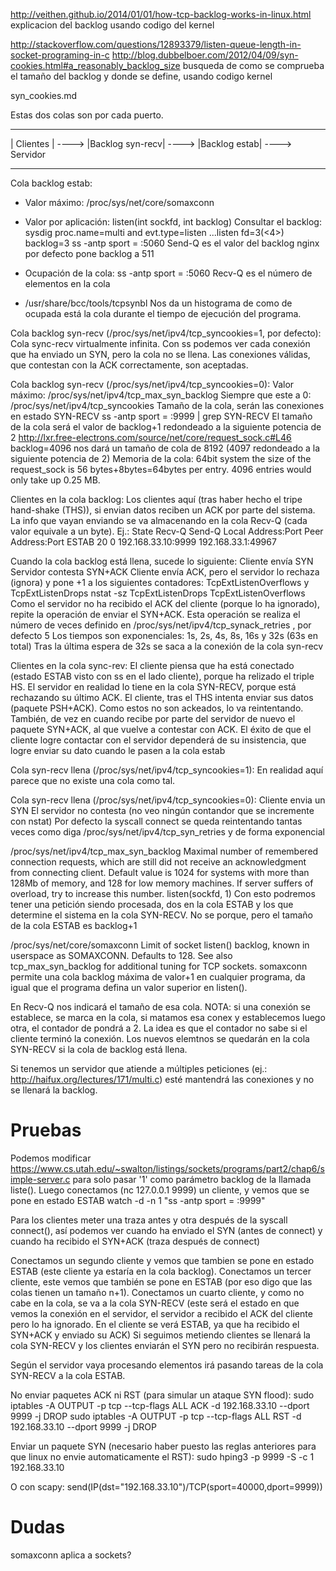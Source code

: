 <!-- prettier-ignore-start -->

<http://veithen.github.io/2014/01/01/how-tcp-backlog-works-in-linux.html>
explicacion del backlog usando codigo del kernel

<http://stackoverflow.com/questions/12893379/listen-queue-length-in-socket-programing-in-c>
<http://blog.dubbelboer.com/2012/04/09/syn-cookies.html#a_reasonably_backlog_size>
  busqueda de como se comprueba el tamaño del backlog y donde se define, usando codigo kernel

syn_cookies.md

Estas dos colas son por cada puerto.

------------        ------------------       ---------------
| Clientes | ---->  |Backlog syn-recv| ----> |Backlog estab| ----> Servidor
-----------         ------------------       ---------------

Cola backlog estab:

- Valor máximo: /proc/sys/net/core/somaxconn
- Valor por aplicación: listen(int sockfd, int backlog)
    Consultar el backlog:
      sysdig proc.name=multi and evt.type=listen
        ...listen fd=3(<4>) backlog=3
      ss -antp sport = :5060
        Send-Q es el valor del backlog
      nginx por defecto pone backlog a 511
- Ocupación de la cola:
    ss -antp sport = :5060
      Recv-Q es el número de elementos en la cola

- /usr/share/bcc/tools/tcpsynbl
  Nos da un histograma de como de ocupada está la cola durante el tiempo de ejecución del programa.

Cola backlog syn-recv (/proc/sys/net/ipv4/tcp_syncookies=1, por defecto):
  Cola sync-recv virtualmente infinita.
  Con ss podemos ver cada conexión que ha enviado un SYN, pero la cola no se llena.
  Las conexiones válidas, que contestan con la ACK correctamente, son aceptadas.

Cola backlog syn-recv (/proc/sys/net/ipv4/tcp_syncookies=0):
  Valor máximo: /proc/sys/net/ipv4/tcp_max_syn_backlog
  Siempre que este a 0: /proc/sys/net/ipv4/tcp_syncookies
  Tamaño de la cola, serán las conexiones en estado SYN-RECV
    ss -antp sport = :9999 | grep SYN-RECV
   El tamaño de la cola será el valor de backlog+1 redondeado a la siguiente potencia de 2
     <http://lxr.free-electrons.com/source/net/core/request_sock.c#L46>
     backlog=4096 nos dará un tamaño de cola de 8192 (4097 redondeado a la siguiente potencia de 2)
     Memoria de la cola: 64bit system the size of the request_sock is 56 bytes+8bytes=64bytes per entry. 4096 entries would only take up 0.25 MB.

Clientes en la cola backlog:
  Los clientes aquí (tras haber hecho el tripe hand-shake (THS)), si envian datos reciben un ACK por parte del sistema.
  La info que vayan enviando se va almacenando en la cola Recv-Q (cada valor equivale a un byte). Ej.:
    State      Recv-Q Send-Q        Local Address:Port          Peer Address:Port
    ESTAB      20     0             192.168.33.10:9999          192.168.33.1:49967

Cuando la cola backlog está llena, sucede lo siguiente:
  Cliente envía SYN
  Servidor contesta SYN+ACK
  Cliente envía ACK, pero el servidor lo rechaza (ignora) y pone +1 a los siguientes contadores: TcpExtListenOverflows y TcpExtListenDrops
    nstat -sz TcpExtListenDrops TcpExtListenOverflows
  Como el servidor no ha recibido el ACK del cliente (porque lo ha ignorado), repite la operación de enviar el SYN+ACK.
    Esta operación se realiza el número de veces definido en /proc/sys/net/ipv4/tcp_synack_retries , por defecto 5
    Los tiempos son exponenciales: 1s, 2s, 4s, 8s, 16s y 32s (63s en total)
    Tras la última espera de 32s se saca a la conexión de la cola syn-recv

Clientes en la cola sync-rev:
  El cliente piensa que ha está conectado (estado ESTAB visto con ss en el lado cliente), porque ha relizado el triple HS.
  El servidor en realidad lo tiene en la cola SYN-RECV, porque está rechazando su último ACK.
  El cliente, tras el THS intenta enviar sus datos (paquete PSH+ACK). Como estos no son ackeados, lo va reintentando.
  También, de vez en cuando recibe por parte del servidor de nuevo el paquete SYN+ACK, al que vuelve a contestar con ACK.
  El éxito de que el cliente logre contactar con el servidor dependerá de su insistencia, que logre enviar su dato cuando le pasen a la cola estab

Cola syn-recv llena (/proc/sys/net/ipv4/tcp_syncookies=1):
  En realidad aquí parece que no existe una cola como tal.

Cola syn-recv llena (/proc/sys/net/ipv4/tcp_syncookies=0):
  Cliente envia un SYN
  El servidor no contesta (no veo ningún contandor que se incremente con nstat)
  Por defecto la syscall connect se queda reintentando tantas veces como diga /proc/sys/net/ipv4/tcp_syn_retries y de forma exponencial

/proc/sys/net/ipv4/tcp_max_syn_backlog
Maximal number of remembered connection requests, which are still did not receive an acknowledgment from connecting client.
Default value is 1024 for systems with more than 128Mb of memory, and 128 for low memory machines. If server suffers of overload, try to increase this number.
listen(sockfd, 1)
Con esto podremos tener una petición siendo procesada, dos en la cola ESTAB y los que determine el sistema en la cola SYN-RECV.
No se porque, pero el tamaño de la cola ESTAB es backlog+1

/proc/sys/net/core/somaxconn
Limit of socket listen() backlog, known in userspace as SOMAXCONN. Defaults to 128. See also tcp_max_syn_backlog for additional tuning for TCP sockets.
somaxconn permite una cola backlog máxima de valor+1 en cualquier programa, da igual que el programa defina un valor superior en listen().

En Recv-Q nos indicará el tamaño de esa cola. NOTA: si una conexión se establece, se marca en la cola, si matamos esa conex y establecemos luego otra, el contador de pondrá a 2. La idea es que el contador no sabe si el cliente terminó la conexión. Los nuevos elemtnos se quedarán en la cola SYN-RECV si la cola de backlog está llena.

Si tenemos un servidor que atiende a múltiples peticiones (ej.: <http://haifux.org/lectures/171/multi.c>) esté mantendrá las conexiones y no se llenará la backlog.

# Pruebas

Podemos modificar <https://www.cs.utah.edu/~swalton/listings/sockets/programs/part2/chap6/simple-server.c> para solo pasar '1' como parámetro backlog de la llamada liste().
Luego conectamos (nc 127.0.0.1 9999) un cliente, y vemos que se pone en estado ESTAB
watch -d -n 1 "ss -antp sport = :9999"

Para los clientes meter una traza antes y otra después de la syscall connect(), así podemos ver cuando ha enviado el SYN (antes de connect) y cuando ha recibido el SYN+ACK (traza después de connect)

Conectamos un segundo cliente y vemos que tambien se pone en estado ESTAB (este cliente ya estaría en la cola backlog).
Conectamos un tercer cliente, este vemos que también se pone en ESTAB (por eso digo que las colas tienen un tamaño n+1).
Conectamos un cuarto cliente, y como no cabe en la cola, se va a la cola SYN-RECV (este será el estado en que vemos la conexión en el servidor, el servidor a recibido el ACK del cliente pero lo ha ignorado. En el cliente se verá ESTAB, ya que ha recibido el SYN+ACK y enviado su ACK)
Si seguimos metiendo clientes se llenará la cola SYN-RECV y los clientes enviarán el SYN pero no recibirán respuesta.

Según el servidor vaya procesando elementos irá pasando tareas de la cola SYN-RECV a la cola ESTAB.

No enviar paquetes ACK ni RST (para simular un ataque SYN flood):
sudo iptables -A OUTPUT -p tcp --tcp-flags ALL ACK -d 192.168.33.10 --dport 9999 -j DROP
sudo iptables -A OUTPUT -p tcp --tcp-flags ALL RST -d 192.168.33.10 --dport 9999 -j DROP

Enviar un paquete SYN (necesario haber puesto las reglas anteriores para que linux no envie automaticamente el RST):
sudo hping3 -p 9999 -S -c 1 192.168.33.10

O con scapy:
send(IP(dst="192.168.33.10")/TCP(sport=40000,dport=9999))

# Dudas

somaxconn aplica a sockets?
<!-- prettier-ignore-end -->
